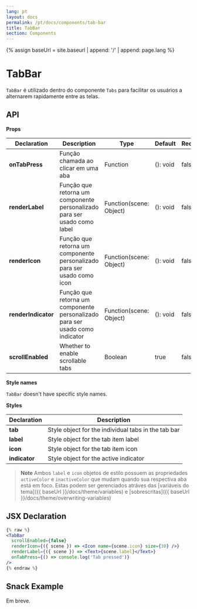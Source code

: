 ```yaml
---
lang: pt
layout: docs
permalink: /pt/docs/components/tab-bar
title: TabBar
section: Components
---
```

{% assign baseUrl = site.baseurl | append: '/' | append: page.lang %}

# TabBar

`TabBar` é utilizado dentro do componente `Tabs` para facilitar os usuários a alternarem rapidamente entre as telas.

## API

**Props**

| Declaration | Description | Type | Default | Required |
|-------------|------------|------|---------|----------|
| **onTabPress** | Função chamada ao clicar em uma aba | Function | (): void | false |
| **renderLabel** | Função que retorna um componente personalizado para ser usado como label | Function(scene: Object) | (): void | false |
| **renderIcon** | Função que retorna um componente personalizado para ser usado como icon | Function(scene: Object) | (): void | false |
| **renderIndicator** | Função que retorna um componente personalizado para ser usado como indicator | Function(scene: Object) | (): void | false |
| **scrollEnabled** | Whether to enable scrollable tabs | Boolean | true | false

**Style names**

`TabBar` doesn't have specific style names.

**Styles**

| Declaration | Description |
|-------------|------------|
| **tab** | Style object for the individual tabs in the tab bar |
| **label** | Style object for the tab item label |
| **icon** | Style object for the tab item icon |
| **indicator** | Style object for the active indicator |

> **Note**
> Ambos `label` e `icon` objetos de estilo possuem as propriedades `activeColor` e `inactiveColor` que mudam quando sua respectiva aba está em foco. Estas podem ser gerenciados atráves das [variáveis do tema]({{ baseUrl }}/docs/theme/variables) e [sobrescritas]({{ baseUrl }}/docs/theme/overwriting-variables)

## JSX Declaration

``` jsx
{% raw %}
<TabBar
  scrollEnabled={false}
  renderIcon={({ scene }) => <Icon name={scene.icon} size={30} />}
  renderLabel={({ scene }) => <Text>{scene.label}</Text>}
  onTabPress={() => console.log('Tab pressed')}
/>
{% endraw %}
```

## Snack Example

Em breve.

